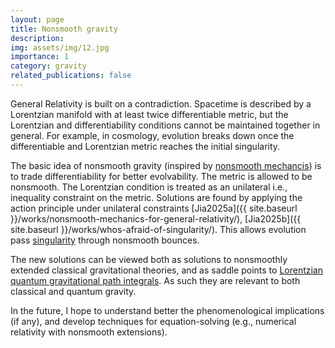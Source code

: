 ```yaml
---
layout: page
title: Nonsmooth gravity
description: 
img: assets/img/12.jpg
importance: 1
category: gravity
related_publications: false
---
```


General Relativity is built on a contradiction. Spacetime is described by a Lorentzian manifold with at least twice differentiable metric, but the Lorentzian and differentiability conditions cannot be maintained together in general. For example, in cosmology, evolution breaks down once the differentiable and Lorentzian metric reaches the initial singularity.

The basic idea of nonsmooth gravity (inspired by [nonsmooth mechancis](https://doi.org/10.1007/978-3-319-28664-8)) is to trade differentiability for better evolvability. The metric is allowed to be nonsmooth. The Lorentzian condition is treated as an unilateral i.e., inequality constraint on the metric. Solutions are found by applying the action principle under unilateral constraints [Jia2025a]({{ site.baseurl }}/works/nonsmooth-mechanics-for-general-relativity/), [Jia2025b]({{ site.baseurl }}/works/whos-afraid-of-singularity/). This allows evolution pass [singularity](../singularity) through nonsmooth bounces.

The new solutions can be viewed both as solutions to nonsmoothly extended classical gravitational theories, and as saddle points to [Lorentzian quantum gravitational path integrals](../lorentzian). As such they are relevant to both classical and quantum gravity.

In the future, I hope to understand better the phenomenological implications (if any), and develop techniques for equation-solving (e.g., numerical relativity with nonsmooth extensions).
